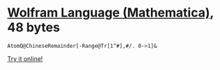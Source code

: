# [Wolfram Language (Mathematica)], 48 bytes

    AtomQ@ChineseRemainder[-Range@Tr[1^#],#/. 0->1]&

[Try it online!][TIO-kxhgm3f1]

[Wolfram Language (Mathematica)]: https://www.wolfram.com/wolframscript/
[TIO-kxhgm3f1]: https://tio.run/##RY3NCsIwEITvPsVCoKfUdvtDycFS8QW0eAsRgqY2h0aovZU@e1wTQViY4ZthdtLLaCa92Lv2Axz8cXlNl@40WmfepqfEuoeZZdpr9zTddZZ4Y4qzbA952qJK/Hm2bpEM0hYGyZSCBLJuB@vacMCSQx6uFkFKJCg2vgNYyRZEOFQUR5RHEeJfobzmQFs0gBgn8Vcn2kT3hWEIQ526RQyq8LbaNv8B "Wolfram Language (Mathematica) – Try It Online"